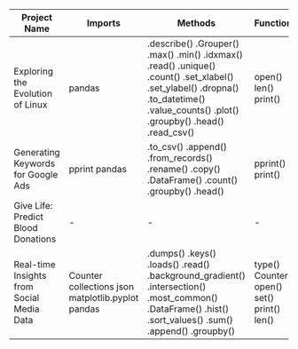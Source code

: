 

| Project Name | Imports | Methods | Functions | Attributes/Extensions|
| --- | --- | --- | --- | --- |
|Exploring the Evolution of Linux|pandas|.describe() .Grouper() .max() .min() .idxmax() .read() .unique() .count() .set_xlabel() .set_ylabel() .dropna() .to_datetime() .value_counts() .plot() .groupby() .head() .read_csv()|open() len() print()|.timestamp .author .year .gz .columns .index .csv|
| Generating Keywords for Google Ads|pprint pandas|.to_csv() .append() .from_records() .rename() .copy() .DataFrame() .count() .groupby() .head()|pprint() print()|.csv|
|Give Life: Predict Blood Donations|- |-|-|-|
|Real-time Insights from Social Media Data|Counter collections json matplotlib.pyplot pandas|.dumps() .keys() .loads() .read() .background_gradient() .intersection() .most_common() .DataFrame() .hist() .sort_values() .sum() .append() .groupby()|type() Counter() open() set() print() len()|.json .style .pyplot|
